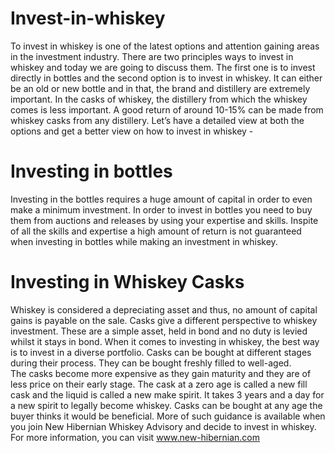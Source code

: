 # Invest-in-whiskey
To invest in whiskey is one of the latest options and attention gaining areas in the investment industry. There are two principles ways to invest in whiskey and today we are going to discuss them. The first one is to invest directly in bottles and the second option is to invest in whiskey. It can either be an old or new bottle and in that, the brand and distillery are extremely important. In the casks of whiskey, the distillery from which the whiskey comes is less important. A good return of around 10-15% can be made from whiskey casks from any distillery. 
Let’s have a detailed view at both the options and get a better view on how to invest in whiskey - 
# Investing in bottles 
Investing in the bottles requires a huge amount of capital in order to even make a minimum investment. In order to invest in bottles you need to buy them from auctions and releases by using your expertise and skills. Inspite of all the skills and expertise a high amount of return is not guaranteed when investing in bottles while making an investment in whiskey. 
# Investing in Whiskey Casks 
Whiskey is considered a depreciating asset and thus, no amount of capital gains is payable on the sale. Casks give a different perspective to whiskey investment. These are a simple asset, held in bond and no duty is levied whilst it stays in bond. When it comes to investing in whiskey, the best way is to invest in a diverse portfolio. Casks can be bought at different stages during their process. They can be bought freshly filled to well-aged.  	
The casks become more expensive as they gain maturity and they are of less price on their early stage. The cask at a zero age is called a new fill cask and the liquid is called a new make spirit. It takes 3 years and a day for a new spirit to legally become whiskey. Casks can be bought at any age the buyer thinks it would be beneficial. 
More of such guidance is available when you join New Hibernian Whiskey Advisory and decide to invest in whiskey. For more information, you can visit www.new-hibernian.com 
